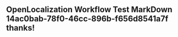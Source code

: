 <properties
ms.topic="hero-topic1"
ms.test1="hero-topic"
ms.test2="test"/>

## OpenLocalization Workflow Test MarkDown 14ac0bab-78f0-46cc-896b-f656d8541a7f thanks!
